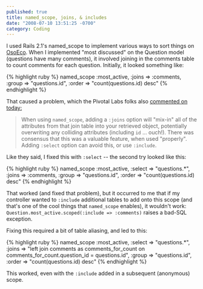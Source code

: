 ```yaml
---
published: true
title: named_scope, joins, & includes
date: "2008-07-10 13:51:25 -0700"
category: Coding
---
```


I used Rails 2.1's named_scope to implement various ways to sort things on <a href="http://osoeco.com">OsoEco</a>. When I
implemented "most discussed" on the Question model (questions have many
comments), it involved joining in the comments table to count comments for each
question.<!--more--> Initially, it looked something like:

<!-- prettier-ignore-start -->
{% highlight ruby %}
named_scope :most_active, :joins => :comments, :group => "questions.id",
            :order => "count(questions.id) desc"
{% endhighlight %}
<!-- prettier-ignore-end -->

That caused a problem, which the Pivotal Labs folks also <a href="http://pivots.pivotallabs.com/users/joe/blog/articles/465-standup-07-10-2008">commented on today:</a>

> When using `named_scope`, adding a `:joins` option will "mix-in" all of the
> attributes from that join table into your retrieved object, potentially
> overwriting any colliding attributes (including `id` ... ouch!). There was
> consensus that this was a valuable feature, when used "properly". Adding
> `:select` option can avoid this, or use `:include`.

Like they said, I fixed this with `:select` -- the second try looked like
this:

<!-- prettier-ignore-start -->
{% highlight ruby %}
named_scope :most_active, :select => "questions.*", :joins => :comments,
            :group => "questions.id", :order => "count(questions.id) desc"
{% endhighlight %}
<!-- prettier-ignore-end -->

That worked (and fixed that problem), but it occurred to me that if my
controller wanted to `:include` additional tables to add onto this scope (and
that's one of the cool things that `named_scope` enables), it wouldn't work:
`Question.most_active.scoped(:include => :comments)` raises a bad-SQL exception.

Fixing this required a bit of table aliasing, and led to this:

<!-- prettier-ignore-start -->
{% highlight ruby %}
named_scope :most_active, :select => "questions.*",
            :joins => "left join comments as comments_for_count on
                       comments_for_count.question_id = questions.id",
            :group => "questions.id",
            :order => "count(questions.id) desc"
{% endhighlight %}
<!-- prettier-ignore-end -->

This worked, even with the `:include` added in a subsequent (anonymous) scope.
